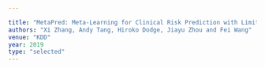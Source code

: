 ```yaml
---

title: "MetaPred: Meta-Learning for Clinical Risk Prediction with Limited Patient Electronic Health Records."
authors: "Xi Zhang, Andy Tang, Hiroko Dodge, Jiayu Zhou and Fei Wang"
venue: "KDD"
year: 2019
type: "selected"
---
```

